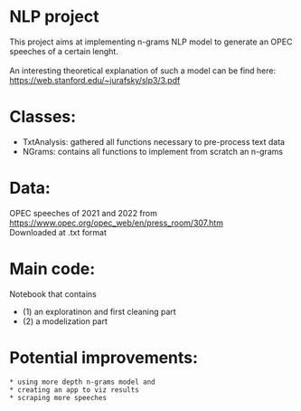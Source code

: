 # NLP project
This project aims at implementing n-grams NLP model to generate an OPEC speeches of a certain lenght.  
<br />
An interesting theoretical explanation of such a model can be find here: https://web.stanford.edu/~jurafsky/slp3/3.pdf

# Classes: 
* TxtAnalysis: gathered all functions necessary to pre-process text data 
* NGrams: contains all functions to implement from scratch an n-grams

# Data:
OPEC speeches of 2021 and 2022 from https://www.opec.org/opec_web/en/press_room/307.htm
<br /> 
Downloaded at .txt format

# Main code:
Notebook that contains 
* (1) an exploratinon and first cleaning part
* (2) a modelization part

# Potential improvements: 
    * using more depth n-grams model and
    * creating an app to viz results
    * scraping more speeches
